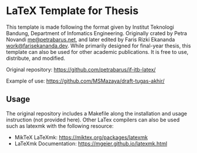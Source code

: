 LaTeX Template for Thesis 
=========================

This template is made following the format given by Institut Teknologi Bandung, Department of Infomatics Engineering. Originally crated by Petra Novandi <me@petrabarus.net>, and later edited by Faris Rizki Ekananda <work@farisekananda.dev>. While primarily designed for final-year thesis, this template can also be used for other academic publications. It is free to use, distribute, and modified.

Original repository: https://github.com/petrabarus/if-itb-latex/

Example of use: https://github.com/MSMazaya/draft-tugas-akhir/


Usage
-----

The original repository includes a Makefile along the installation and usage instruction (not provided here). Other LaTex compilers can also be used such as latexmk with the following resource:

- MikTeX LaTeXmk: https://miktex.org/packages/latexmk
- LaTeXmk Documentation: https://mgeier.github.io/latexmk.html
